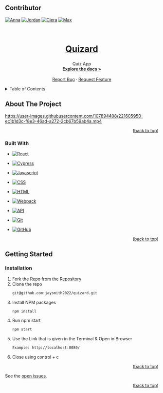 <a name="readme-top"></a>

## Contributor
 [![Anna][Anna-badge]][Anna-url]
 [![Jordan][jordan-badge]][jordan-url]
 [![Ciera][Ciera-badge]][Ciera-url]
 [![Max][Max-badge]][Max-url]


<br />

  <a href="https://github.com/jaysmith2022/quizard">
    <h1 align="center">Quizard</h1>
  </a>

<h3 align="center"></h3>

  <p align="center">
    Quiz App 
    <br />
    <a href="https://github.com/jaysmith2022/quizard"><strong>Explore the docs »</strong></a>
    <br />
    <br />
    <a href="https://github.com/jaysmith2022/quizard/issues">Report Bug</a>
    ·
    <a href="https://github.com/jaysmith2022/quizard/issues">Request Feature</a>
  </p>
</div>

<details>
  <summary>Table of Contents</summary>
  <ol>
    <li>
      <a href="#about-the-project">About The Project</a>
      <ul>
        <li><a href="#built-with">Built With</a></li>
      </ul>
    </li>
    <li>
      <a href="#getting-started">Getting Started</a>
      <ul>
        <li><a href="#installation">Installation</a></li>
      </ul>
    </li>
  </ol>
</details>

## About The Project










https://user-images.githubusercontent.com/107894408/221605950-ec1b1d3c-f8e3-46ad-a272-2cb67b59ab4a.mp4













<p align="right">(<a href="#readme-top">back to top</a>)</p>

### Built With
- [![React][React]][react-url]

- [![Cypress]][Cypress-url]
- [![Javascript][javascript.js]][javascript-url]
- [![CSS][css]][css-url]
- [![HTML][html]][html-url]
- [![Webpack][webpack]][webpack-url]
- [![API][api]][api-url]
- [![Git][git]][git-url]
- [![GitHub][github]][github-url]

<p align="right">(<a href="#readme-top">back to top</a>)</p>

## Getting Started

### Installation

1. Fork the Repo from the [Repository](https://github.com/jaysmith2022/quizard)
2. Clone the repo
   ```sh
   git@github.com:jaysmith2022/quizard.git
   ```
3. Install NPM packages
   ```sh
   npm install
   ```
4. Run npm start
   ```sh
   npm start
   ```
5. Use the Link that is given in the Terminal & Open in Browser
   ```sh
   Example: http://localhost:8080/
   ```
6. Close using control + c

<p align="right">(<a href="#readme-top">back to top</a>)</p>


See the [open issues](https://github.com/jaysmith2022/quizard/issues).


<p align="right">(<a href="#readme-top">back to top</a>)</p>


[jordan-badge]: https://img.shields.io/badge/-Jordan%20Smith-lightgrey
[jordan-url]: https://github.com/jaysmith2022
[Anna-badge]: https://img.shields.io/badge/-Anna%20Peterson-Purple
[Anna-url]: https://github.com/AnnaPete
[Ciera-badge]: https://img.shields.io/badge/-Ciera%20DePauw-blue
[Ciera-url]: https://github.com/cieragrace
[Max-badge]: https://img.shields.io/badge/-Max%20Lange-green
[Max-url]: https://github.com/Abekomon
[React]: https://img.shields.io/badge/-ReactJs-61DAFB?logo=react&logoColor=white&style=for-the-badge
[react-url]: https://reactjs.org/
[mocha]: https://img.shields.io/badge/Mocha-FF2D20?style=for-the-badge&logo=mocha&logoColor=white
[mocha-url]: https://mochajs.org/
[Cypress]: https://img.shields.io/badge/CYPRESS-000000?style=for-the-badge&logo=cypress&logoColor=purple
[Cypress-url]: https://www.cypress.io/
[chai]: https://img.shields.io/badge/Chai-20232A?style=for-the-badge&logo=chai&logoColor=61DAFB
[chai-url]: https://www.chaijs.com/
[webpack]: https://img.shields.io/badge/Webpack-563D7C?style=for-the-badge&logo=webpack&logoColor=white
[webpack-url]: https://webpack.js.org/
[dayjs]: https://img.shields.io/badge/-dayjs-fb6052?style=for-the-badge
[dayjs-url]: https://www.npmjs.com/package/dayjs
[css]: https://img.shields.io/badge/CSS-000000?style=for-the-badge&logo=css&logoColor=white
[css-url]: https://www.w3.org/Style/CSS/Overview.en.html
[html]: https://img.shields.io/badge/HTML-4A4A55?style=for-the-badge&logo=HTML&logoColor=FF3E00
[html-url]: https://www.w3schools.com/howto/howto_make_a_website.asp
[javascript.js]: https://img.shields.io/badge/JavaScript-0769AD?style=for-the-badge&logo=javascript&logoColor=white
[javascript-url]: https://www.javascript.com/
[api]: https://img.shields.io/badge/API-15EA75?style=for-the-badge&logo=HTML&logoColor=FF3E00
[api-url]: https://www.w3schools.com/js/js_api_intro.asp
[github]: https://img.shields.io/badge/GitHub-22043C?style=for-the-badge&logo=github&logoColor=FF3E00
[github-url]: https://github.com/
[git]: https://img.shields.io/badge/Git-2E0305?style=for-the-badge&logo=git&logoColor=FF3E00
[git-url]: https://git-scm.com/
